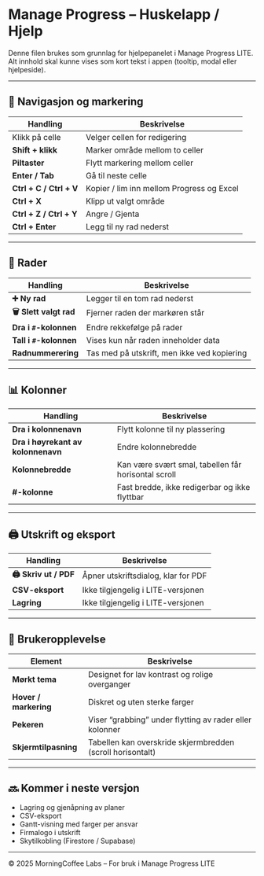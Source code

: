 # Manage Progress – Huskelapp / Hjelp

Denne filen brukes som grunnlag for hjelpepanelet i Manage Progress LITE.  
Alt innhold skal kunne vises som kort tekst i appen (tooltip, modal eller hjelpeside).

---

## 📑 Navigasjon og markering

| Handling | Beskrivelse |
|-----------|-------------|
| Klikk på celle | Velger cellen for redigering |
| **Shift + klikk** | Marker område mellom to celler |
| **Piltaster** | Flytt markering mellom celler |
| **Enter / Tab** | Gå til neste celle |
| **Ctrl + C / Ctrl + V** | Kopier / lim inn mellom Progress og Excel |
| **Ctrl + X** | Klipp ut valgt område |
| **Ctrl + Z / Ctrl + Y** | Angre / Gjenta |
| **Ctrl + Enter** | Legg til ny rad nederst |

---

## 🧱 Rader

| Handling | Beskrivelse |
|-----------|-------------|
| **➕ Ny rad** | Legger til en tom rad nederst |
| **🗑️ Slett valgt rad** | Fjerner raden der markøren står |
| **Dra i `#`-kolonnen** | Endre rekkefølge på rader |
| **Tall i `#`-kolonnen** | Vises kun når raden inneholder data |
| **Radnummerering** | Tas med på utskrift, men ikke ved kopiering |

---

## 📊 Kolonner

| Handling | Beskrivelse |
|-----------|-------------|
| **Dra i kolonnenavn** | Flytt kolonne til ny plassering |
| **Dra i høyrekant av kolonnenavn** | Endre kolonnebredde |
| **Kolonnebredde** | Kan være svært smal, tabellen får horisontal scroll |
| **#-kolonne** | Fast bredde, ikke redigerbar og ikke flyttbar |

---

## 🖨️ Utskrift og eksport

| Handling | Beskrivelse |
|-----------|-------------|
| **🖨️ Skriv ut / PDF** | Åpner utskriftsdialog, klar for PDF |
| **CSV-eksport** | Ikke tilgjengelig i LITE-versjonen |
| **Lagring** | Ikke tilgjengelig i LITE-versjonen |

---

## 🎨 Brukeropplevelse

| Element | Beskrivelse |
|----------|-------------|
| **Mørkt tema** | Designet for lav kontrast og rolige overganger |
| **Hover / markering** | Diskret og uten sterke farger |
| **Pekeren** | Viser “grabbing” under flytting av rader eller kolonner |
| **Skjermtilpasning** | Tabellen kan overskride skjermbredden (scroll horisontalt) |

---

## 🔜 Kommer i neste versjon

- Lagring og gjenåpning av planer  
- CSV-eksport  
- Gantt-visning med farger per ansvar  
- Firmalogo i utskrift  
- Skytilkobling (Firestore / Supabase)

---

© 2025 MorningCoffee Labs – For bruk i Manage Progress LITE
